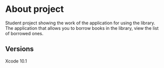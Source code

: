# About project
Student project showing the work of the application for using the library.
The application that allows you to borrow books in the library, view the list of borrowed ones.

## Versions

Xcode 10.1
